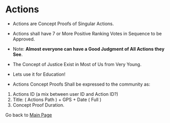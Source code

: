 # Actions

- Actions are Concept Proofs of Singular Actions. 
- Actions shall have 7 or More Positive Ranking Votes in Sequence to be Approved.
- Note: **Almost everyone can have a Good Judgment of All Actions they See**. 
- The Concept of Justice Exist in Most of Us from Very Young. 
- Lets use it for Education!

- Actions Concept Proofs Shall be expressed to the community as:
1. Actions ID (a mix between user ID and Action ID?)
2. Title: ( Actions Path ) + GPS + Date ( Full )
3. Concept Proof Duration.

Go back to [Main Page](../../LOGIC.md)
